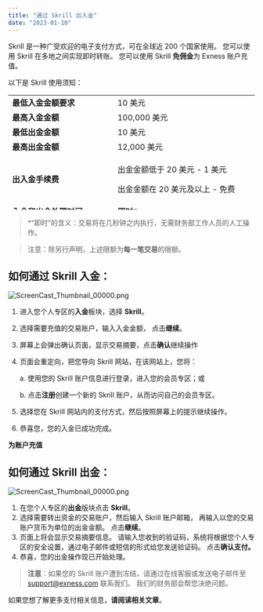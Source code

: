 ```yaml
---
title: "通过 Skrill 出入金"
date: "2023-01-10"
---
```


Skrill 是一种广受欢迎的电子支付方式，可在全球近 200 个国家使用。 您可以使用 Skrill 在多地之间实现即时转账。 您可以使用 Skrill **免佣金**为 Exness 账户充值。

以下是 Skrill 使用须知：

<table style="height: 234px;" width="666"><tbody><tr style="height: 22px;"><td style="height: 22px; width: 280px; vertical-align: middle;"><strong>最低入金金额要求</strong></td><td style="height: 22px; width: 363px;">10 美元</td></tr><tr style="height: 22px;"><td style="height: 22px; width: 280px; vertical-align: middle;"><strong>最高入金金额</strong></td><td style="height: 22px; width: 363px;">100,000 美元</td></tr><tr style="height: 22px;"><td style="height: 22px; width: 280px; vertical-align: middle;"><strong>最低出金金额</strong></td><td style="height: 22px; width: 363px;">10 美元</td></tr><tr style="height: 22px;"><td style="height: 22px; width: 280px; vertical-align: middle;"><strong>最高出金金额</strong></td><td style="height: 22px; width: 363px;">12,000 美元</td></tr><tr style="height: 51px;"><td style="height: 22px; width: 280px; vertical-align: middle;"><strong>出入金手续费</strong></td><td style="height: 51px; width: 363px;"><p>出金金额低于 20 美元 - 1 美元</p><p>出金金额在 20 美元及以上 - 免费</p></td></tr><tr style="height: 22px;"><td style="height: 22px; width: 280px; vertical-align: middle;"><strong>入金和出金处理时间</strong></td><td style="height: 22px; width: 363px;"><strong>即时*</strong></td></tr></tbody></table>

> *“即时”的含义：交易将在几秒钟之内执行，无需财务部工作人员的人工操作。

> 注意：除另行声明，上述限额为**每一笔交易**的限额。

## **如何通过 Skrill 入金：**

![ScreenCast_Thumbnail_00000.png](https://haokan.baidu.com/v?vid=5153637280807942028&pd=pcshare)

1. 进入您个人专区的**入金**板块，选择 **Skrill**。
2. 选择需要充值的交易账户，输入入金金额， 点击**继续**。
3. 屏幕上会弹出确认页面，显示交易摘要，点击**确认**继续操作
4. 页面会重定向，把您导向 Skrill 网站，在该网站上，您将：
    
    a. 使用您的 Skrill 账户信息进行登录，进入您的会员专区；或
    
    b. 点击**注册**创建一个新的 Skrill 账户，从而访问自己的会员专区。
    
5. 选择您在 Skrill 网站内的支付方式，然后按照屏幕上的提示继续操作。
6. 恭喜您，您的入金已成功完成。

**为账户充值**

## **如何通过 Skrill 出金：**

![ScreenCast_Thumbnail_00000.png](https://haokan.baidu.com/v?vid=3434006093916000410&pd=pcshare)

1. 在您个人专区的**出金**版块点击 **Skrill**。
2. 选择需要转出资金的交易账户，然后输入 Skrill 账户邮箱， 再输入以您的交易账户货币为单位的出金金额。 点击**继续**。
3. 页面上将会显示交易摘要信息。 请输入您收到的验证码，系统将根据您个人专区的安全设置，通过电子邮件或短信的形式给您发送验证码。 点击**确认支付。**
4. 恭喜，您的出金操作现已开始处理。

> **注意**：如果您的 Skrill 账户遭到冻结，请通过在线客服或发送电子邮件至 support@exness.com 联系我们。 我们的财务部会帮您决绝问题。

如果您想了解更多支付相关信息，**请阅读相关文章**。
